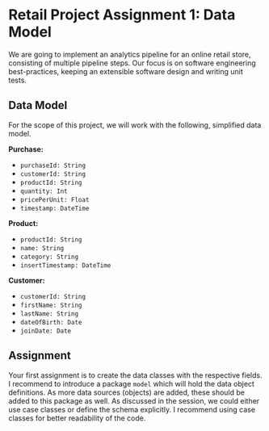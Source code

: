# Retail Project Assignment 1: Data Model

We are going to implement an analytics pipeline for an online retail store, consisting of multiple pipeline steps. Our focus is on software engineering best-practices, keeping an extensible software design and writing unit tests.

## Data Model

For the scope of this project, we will work with the following, simplified data model.

**Purchase:**

- `purchaseId: String`
- `customerId: String`
- `productId: String`
- `quantity: Int`
- `pricePerUnit: Float`
- `timestamp: DateTime`

**Product:**

- `productId: String`
- `name: String`
- `category: String`
- `insertTimestamp: DateTime`

**Customer:**

- `customerId: String`
- `firstName: String`
- `lastName: String`
- `dateOfBirth: Date`
- `joinDate: Date`

## Assignment

Your first assignment is to create the data classes with the respective fields. I recommend to introduce a package `model` which will hold the data object definitions. As more data sources (objects) are added, these should be added to this package as well. As discussed in the session, we could either use case classes or define the schema explicitly. I recommend using case classes for better readability of the code.
